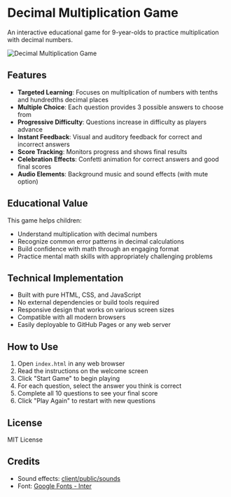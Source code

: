 # Decimal Multiplication Game

An interactive educational game for 9-year-olds to practice multiplication with decimal numbers.

![Decimal Multiplication Game](screenshots/game-screenshot.png)

## Features

- **Targeted Learning**: Focuses on multiplication of numbers with tenths and hundredths decimal places
- **Multiple Choice**: Each question provides 3 possible answers to choose from
- **Progressive Difficulty**: Questions increase in difficulty as players advance
- **Instant Feedback**: Visual and auditory feedback for correct and incorrect answers
- **Score Tracking**: Monitors progress and shows final results
- **Celebration Effects**: Confetti animation for correct answers and good final scores
- **Audio Elements**: Background music and sound effects (with mute option)

## Educational Value

This game helps children:
- Understand multiplication with decimal numbers
- Recognize common error patterns in decimal calculations
- Build confidence with math through an engaging format
- Practice mental math skills with appropriately challenging problems

## Technical Implementation

- Built with pure HTML, CSS, and JavaScript
- No external dependencies or build tools required
- Responsive design that works on various screen sizes
- Compatible with all modern browsers
- Easily deployable to GitHub Pages or any web server

## How to Use

1. Open `index.html` in any web browser
2. Read the instructions on the welcome screen
3. Click "Start Game" to begin playing
4. For each question, select the answer you think is correct
5. Complete all 10 questions to see your final score
6. Click "Play Again" to restart with new questions

## License

MIT License

## Credits

- Sound effects: [client/public/sounds](client/public/sounds)
- Font: [Google Fonts - Inter](https://fonts.google.com/specimen/Inter)